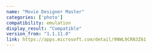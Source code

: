 ```yaml
---
name: "Movie Designer Master"
categories: ['photo']
compatibility: emulation
display_result: "Compatible"
version_from: "1.1.11.0"
link: https://apps.microsoft.com/detail/9NWL9CRN3Z61
---
```

